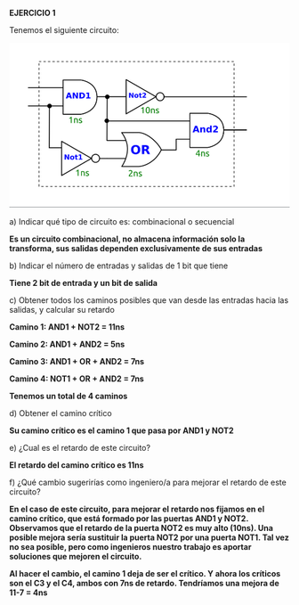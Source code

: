 **EJERCICIO 1**

Tenemos el siguiente circuito:

![Image text](https://github.com/yolandalillo/2021-2022-ASAII/blob/main/S06/images/ejercicio1.png)


a) Indicar qué tipo de circuito es: combinacional o secuencial

**Es un circuito combinacional, no almacena información solo la transforma, sus salidas dependen exclusivamente de sus entradas**

b) Indicar el número de entradas y salidas de 1 bit que tiene 

**Tiene 2 bit de entrada y un bit de salida**

c) Obtener todos los caminos posibles que van desde las entradas hacia las salidas, y calcular su retardo

**Camino 1: AND1 + NOT2 = 11ns**

**Camino 2: AND1 + AND2 = 5ns**

**Camino 3: AND1 + OR + AND2 = 7ns**

**Camino 4: NOT1 + OR + AND2 = 7ns**

**Tenemos un total de 4 caminos**

d) Obtener el camino crítico

**Su camino crítico es el camino 1 que pasa por AND1 y NOT2**

e) ¿Cual es el retardo de este circuito?

**El retardo del camino crítico es 11ns**

f) ¿Qué cambio sugerirías como ingeniero/a para mejorar el retardo de este circuito?

**En el caso de este circuito, para mejorar el retardo nos fijamos en el camino crítico, que está formado por las puertas AND1 y NOT2. Observamos que el retardo de la puerta NOT2 es muy alto (10ns). Una posible mejora sería sustituir la puerta NOT2 por una puerta NOT1. Tal vez no sea posible, pero como ingenieros nuestro trabajo es aportar soluciones que mejoren el circuito.**

**Al hacer el cambio, el camino 1 deja de ser el crítico. Y ahora los críticos son el C3 y el C4, ambos con 7ns de retardo. Tendríamos una mejora de 11-7 = 4ns**



